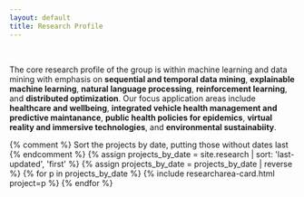 ```yaml
---
layout: default
title: Research Profile
---
```

<br>
<div class="jumbotron">
<p>The core research profile of the group is within machine learning and data mining with emphasis on <b>sequential and temporal data mining</b>,  <b>explainable machine learning</b>,  <b>natural language processing</b>,  <b>reinforcement learning</b>, and  <b>distributed optimization</b>. Our focus application areas include  <b>healthcare and wellbeing</b>, <b>integrated vehicle health management and predictive maintanance</b>, <b>public health policies for epidemics</b>, <b>virtual reality and immersive technologies</b>, and <b>environmental sustainabiity</b>. </p>
</div>    
<div class="card-columns">
    {% comment %}
    Sort the projects by date, putting those without dates last
    {% endcomment %}
    {% assign projects_by_date = site.research | sort: 'last-updated', 'first' %}
    {% assign projects_by_date = projects_by_date | reverse %}
    {% for p in projects_by_date %}
        {% include researcharea-card.html project=p %}
    {% endfor %}
</div>

